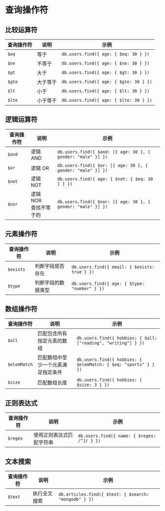 # 查询操作符

## 比较运算符

| 查询操作符 | 说明     | 示例                                   |
| ---------- | -------- | -------------------------------------- |
| `$eq`      | 等于     | `db.users.find({ age: { $eq: 30 } })`  |
| `$ne`      | 不等于   | `db.users.find({ age: { $ne: 30 } })`  |
| `$gt`      | 大于     | `db.users.find({ age: { $gt: 30 } })`  |
| `$gte`     | 大于等于 | `db.users.find({ age: { $gte: 30 } })` |
| `$lt`      | 小于     | `db.users.find({ age: { $lt: 30 } })`  |
| `$lte`     | 小于等于 | `db.users.find({ age: { $lte: 30 } })` |

## 逻辑运算符

| 查询操作符 | 说明                       | 示例                                                         |
| ---------- | -------------------------- | ------------------------------------------------------------ |
| `$and`     | 逻辑 AND                   | `db.users.find({ $and: [{ age: 30 }, { gender: "male" }] })` |
| `$or`      | 逻辑 OR                    | `db.users.find({ $or: [{ age: 30 }, { gender: "male" }] })`  |
| `$not`     | 逻辑 NOT                   | `db.users.find({ age: { $not: { $eq: 30 } } })`              |
| `$nor`     | 逻辑 NOR<br />查找不等于的 | `db.users.find({ $nor: [{ age: 30 }, { gender: "male" }] })` |

## 元素操作符

| 查询操作符 | 说明               | 示例                                          |
| ---------- | ------------------ | --------------------------------------------- |
| `$exists`  | 判断字段是否存在   | `db.users.find({ email: { $exists: true } })` |
| `$type`    | 判断字段的数据类型 | `db.users.find({ age: { $type: "number" } })` |

## 数组操作符

| 查询操作符   | 说明                               | 示例                                                         |
| ------------ | ---------------------------------- | ------------------------------------------------------------ |
| `$all`       | 匹配包含所有指定元素的数组         | `db.users.find({ hobbies: { $all: ["reading", "writing"] } })` |
| `$elemMatch` | 匹配数组中至少一个元素满足指定条件 | `db.users.find({ hobbies: { $elemMatch: { $eq: "sports" } } })` |
| `$size`      | 匹配数组长度                       | `db.users.find({ hobbies: { $size: 3 } })`                   |

## 正则表达式

| 查询操作符 | 说明                     | 示例                                        |
| ---------- | ------------------------ | ------------------------------------------- |
| `$regex`   | 使用正则表达式匹配字符串 | `db.users.find({ name: { $regex: /^J/ } })` |

## 文本搜索

| 查询操作符 | 说明         | 示例                                                  |
| ---------- | ------------ | ----------------------------------------------------- |
| `$text`    | 执行全文搜索 | `db.articles.find({ $text: { $search: "mongodb" } })` |
